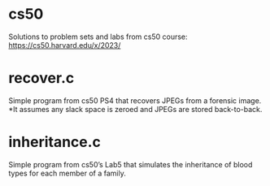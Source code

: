 # cs50
Solutions to problem sets and labs from cs50 course: https://cs50.harvard.edu/x/2023/

# recover.c
Simple program from cs50 PS4 that recovers JPEGs from a forensic image.
*It assumes any slack space is zeroed and JPEGs are stored back-to-back.

# inheritance.c
Simple program from cs50’s Lab5 that simulates the inheritance of blood types for each member of a family.

